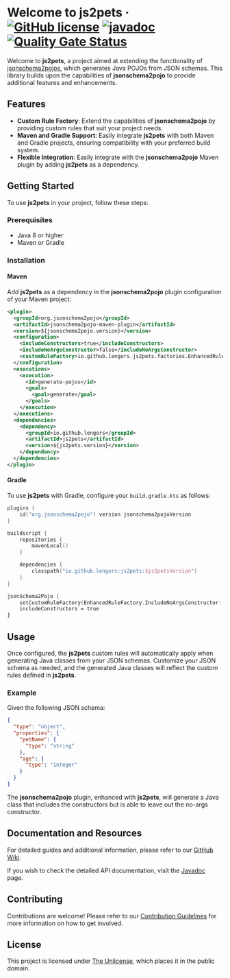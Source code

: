 # Welcome to js2pets &middot; [![GitHub license](https://img.shields.io/github/license/lengors/js2pets?color=blue)](https://github.com/lengors/js2pets/blob/main/LICENSE) [![javadoc](https://javadoc.io/badge2/io.github.lengors/js2pets/javadoc.svg?color=red)](https://javadoc.io/doc/io.github.lengors/js2pets) [![Quality Gate Status](https://sonarcloud.io/api/project_badges/measure?project=lengors_js2pets&metric=alert_status)](https://sonarcloud.io/summary/new_code?id=lengors_js2pets)

Welcome to **js2pets**, a project aimed at extending the functionality of [jsonschema2pojos](https://github.com/joelittlejohn/jsonschema2pojo), which generates Java POJOs from JSON schemas. This library builds upon the capabilities of **jsonschema2pojo** to provide additional features and enhancements.

## Features

- **Custom Rule Factory**: Extend the capabilities of **jsonschema2pojo** by providing custom rules that suit your project needs.
- **Maven and Gradle Support**: Easily integrate **js2pets** with both Maven and Gradle projects, ensuring compatibility with your preferred build system.
- **Flexible Integration**: Easily integrate with the **jsonschema2pojo** Maven plugin by adding **js2pets** as a dependency.

## Getting Started

To use **js2pets** in your project, follow these steps:

### Prerequisites

- Java 8 or higher
- Maven or Gradle

### Installation

#### Maven

Add **js2pets** as a dependency in the **jsonschema2pojo** plugin configuration of your Maven project:

```xml
<plugin>
  <groupId>org.jsonschema2pojo</groupId>
  <artifactId>jsonschema2pojo-maven-plugin</artifactId>
  <version>${jsonschema2pojo.version}</version>
  <configuration>
    <includeConstructors>true</includeConstructors>
    <includeNoArgsConstructor>false</includeNoArgsConstructor>
    <customRuleFactory>io.github.lengors.js2pets.factories.EnhancedRuleFactory</customRuleFactory>
  </configuration>
  <executions>
    <execution>
      <id>generate-pojos</id>
      <goals>
        <goal>generate</goal>
      </goals>
    </execution>
  </executions>
  <dependencies>
    <dependency>
      <groupId>io.github.lengors</groupId>
      <artifactId>js2pets</artifactId>
      <version>${js2pets.version}</version>
    </dependency>
  </dependencies>
</plugin>
```

#### Gradle

To use **js2pets** with Gradle, configure your `build.gradle.kts` as follows:

```kotlin
plugins {
    id("org.jsonschema2pojo") version jsonschema2pojoVersion
}

buildscript {
    repositories {
        mavenLocal()
    }

    dependencies {
        classpath("io.github.lengors:js2pets:$js2petsVersion")
    }
}

jsonSchema2Pojo {
    setCustomRuleFactory(EnhancedRuleFactory.IncludeNoArgsConstructor::class.java)
    includeConstructors = true
}
```

## Usage

Once configured, the **js2pets** custom rules will automatically apply when generating Java classes from your JSON schemas. Customize your JSON schema as needed, and the generated Java classes will reflect the custom rules defined in **js2pets**.

### Example

Given the following JSON schema:

```json
{
  "type": "object",
  "properties": {
    "petName": {
      "type": "string"
    },
    "age": {
      "type": "integer"
    }
  }
}
```

The **jsonschema2pojo** plugin, enhanced with **js2pets**, will generate a Java class that includes the constructors but is able to leave out the no-args constructor.

## Documentation and Resources

For detailed guides and additional information, please refer to our [GitHub Wiki](https://github.com/lengors/js2pets/wiki).

If you wish to check the detailed API documentation, visit the [Javadoc](https://javadoc.io/doc/io.github.lengors/js2pets) page.

## Contributing

Contributions are welcome! Please refer to our [Contribution Guidelines](./CONTRIBUTING.md) for more information on how to get involved.

## License

This project is licensed under [The Unlicense](./LICENSE), which places it in the public domain.
